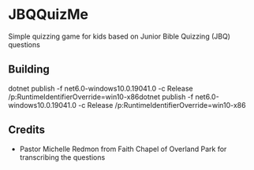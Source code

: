 # JBQQuizMe

Simple quizzing game for kids based on Junior Bible Quizzing (JBQ) questions

## Building

dotnet publish -f net6.0-windows10.0.19041.0 -c Release /p:RuntimeIdentifierOverride=win10-x86dotnet publish -f net6.0-windows10.0.19041.0 -c Release /p:RuntimeIdentifierOverride=win10-x86

## Credits

- Pastor Michelle Redmon from Faith Chapel of Overland Park for transcribing the questions
